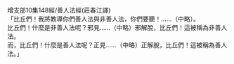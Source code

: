 增支部10集148經/善人法經(莊春江譯)  
「比丘們！我將教導你們善人法與非善人法，你們要聽！……（中略）。  
比丘們！什麼是非善人法呢？邪見……（中略）邪解脫，比丘們！這被稱為非善人法。  
而，比丘們！什麼是善人法呢？正見……（中略）正解脫，比丘們！這被稱為善人法。」  
  
  
